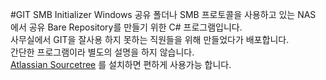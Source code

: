 #GIT SMB Initializer
Windows 공유 폴더나 SMB 프로토콜을 사용하고 있는 NAS 에서 공유 Bare Repository를 만들기 위한 C# 프로그램입니다.  
사무실에서 GIT을 잘사용 하지 못하는 직원들을 위해 만들었다가 배포합니다.  
간단한 프로그램이라 별도의 설명을 하지 않습니다.  
[Atlassian Sourcetree](https://www.sourcetreeapp.com/) 를 설치하면 편하게 사용가능 합니다.